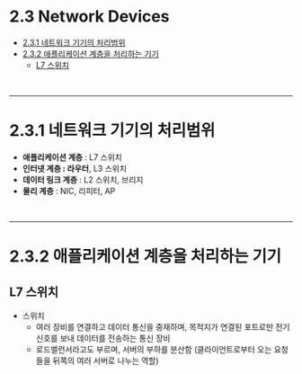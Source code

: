 # 2.3 Network Devices
- [2.3.1 네트워크 기기의 처리범위](#231-네트워크-기기의-처리범위)
- [2.3.2 애플리케이션 계층을 처리하는 기기](#232-애플리케이션-계층을-처리하는-기기)
  - [L7 스위치](#l7-스위치)



<br/>

---

# 2.3.1 네트워크 기기의 처리범위
- **애플리케이션 계층** : L7 스위치
- **인터넷 계층 : 라우터**, L3 스위치
- **데이터 링크 계층** : L2 스위치, 브리지
- **물리 계층** : NIC, 리피터, AP

<br/>

---

# 2.3.2 애플리케이션 계층을 처리하는 기기
## L7 스위치
- 스위치
  - 여러 장비를 연결하고 데이터 통신을 중재하며, 목적지가 연결된 포트로만 전기신호를 보내 데이터를 전송하는 통신 장비
  - 로드밸런서라고도 부르며, 서버의 부하를 분산함 (클라이언트로부터 오는 요청들을 뒤쪽의 여러 서버로 나누는 역할)
